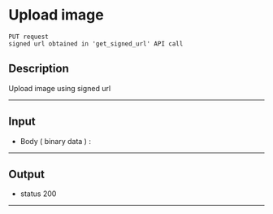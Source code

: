 # Upload image 

    PUT request
    signed url obtained in 'get_signed_url' API call

## Description
Upload image using signed url

***

## Input 

- Body ( binary data ) : <choose file>
    
***

## Output

- status 200

***
